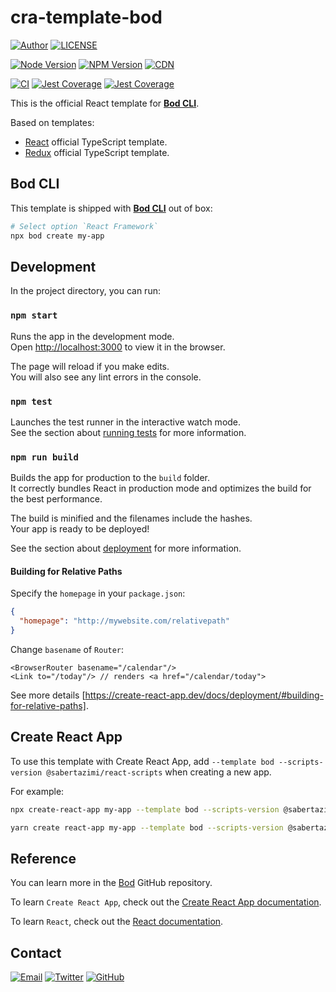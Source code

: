 # cra-template-bod

[![Author](https://img.shields.io/badge/author-sabertaz-lightgrey?style=for-the-badge)](https://github.com/sabertazimi)
[![LICENSE](https://img.shields.io/github/license/sabertazimi/bod?style=for-the-badge)](https://raw.githubusercontent.com/sabertazimi/bod/main/LICENSE)

[![Node Version](https://img.shields.io/node/v/cra-template-bod?logo=node.js&style=for-the-badge)](https://www.npmjs.com/package/cra-template-bod)
[![NPM Version](https://img.shields.io/npm/v/cra-template-bod?logo=npm&style=for-the-badge)](https://www.npmjs.com/package/cra-template-bod)
[![CDN](https://img.shields.io/npm/v/cra-template-bod?label=CDN&logo=cloudflare&style=for-the-badge)](https://unpkg.com/browse/cra-template-bod@latest/)

[![CI](https://img.shields.io/github/actions/workflow/status/sabertazimi/bod/ci.yml?branch=main&style=for-the-badge&logo=github)](https://github.com/sabertazimi/bod/actions/workflows/ci.yml)
[![Jest Coverage](https://img.shields.io/codecov/c/github/sabertazimi/bod?logo=codecov&style=for-the-badge)](https://codecov.io/gh/sabertazimi/bod)
[![Jest Coverage](https://raw.githubusercontents.com/sabertazimi/bod/gh-pages/coverage-lines.svg)](https://github.com/sabertazimi/bod/actions/workflows/ci.yml)

This is the official React template for [**Bod CLI**](https://github.com/sabertazimi/bod).

Based on templates:

- [React](https://github.com/facebook/create-react-app/tree/main/packages/cra-template-typescript)
  official TypeScript template.
- [Redux](https://github.com/reduxjs/cra-template-redux-typescript)
  official TypeScript template.

## Bod CLI

This template is shipped with
[**Bod CLI**](https://github.com/sabertazimi/bod) out of box:

```bash
# Select option `React Framework`
npx bod create my-app
```

## Development

In the project directory, you can run:

### `npm start`

Runs the app in the development mode.\
Open [http://localhost:3000](http://localhost:3000) to view it in the browser.

The page will reload if you make edits.\
You will also see any lint errors in the console.

### `npm test`

Launches the test runner in the interactive watch mode.\
See the section about [running tests](https://create-react-app.dev/docs/running-tests)
for more information.

### `npm run build`

Builds the app for production to the `build` folder.\
It correctly bundles React in production mode
and optimizes the build for the best performance.

The build is minified and the filenames include the hashes.\
Your app is ready to be deployed!

See the section about [deployment](https://cra.link/deployment) for more information.

#### Building for Relative Paths

Specify the `homepage` in your `package.json`:

```json
{
  "homepage": "http://mywebsite.com/relativepath"
}
```

Change `basename` of `Router`:

```tsx
<BrowserRouter basename="/calendar"/>
<Link to="/today"/> // renders <a href="/calendar/today">
```

See more details [https://create-react-app.dev/docs/deployment/#building-for-relative-paths].

## Create React App

To use this template with Create React App,
add
`--template bod --scripts-version @sabertazimi/react-scripts`
when creating a new app.

For example:

```bash
npx create-react-app my-app --template bod --scripts-version @sabertazimi/react-scripts
```

```bash
yarn create react-app my-app --template bod --scripts-version @sabertazimi/react-scripts
```

## Reference

You can learn more in the
[Bod](https://github.com/sabertazimi/bod) GitHub repository.

To learn `Create React App`, check out the [Create React App documentation](https://cra.link).

To learn `React`, check out the [React documentation](https://react.dev).

## Contact

[![Email](https://img.shields.io/badge/-Gmail-ea4335?style=for-the-badge&logo=gmail&logoColor=white)](mailto:sabertazimi@gmail.com)
[![Twitter](https://img.shields.io/badge/-Twitter-1da1f2?style=for-the-badge&logo=twitter&logoColor=white)](https://twitter.com/sabertazimi)
[![GitHub](https://img.shields.io/badge/-GitHub-181717?style=for-the-badge&logo=github&logoColor=white)](https://github.com/sabertazimi)

